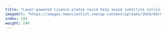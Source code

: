 ```yaml
---
title: "Laser-powered licence plates could help avoid satellite collisions"
imageUrl: "https://images.newscientist.com/wp-content/uploads/2024/04/03124940/SEI_197735359.jpg?width=788"
index: 244
weight: 244
---
```


